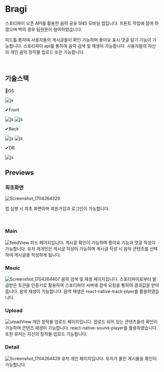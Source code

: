 # Bragi

스포티파이 오픈 API를 활용한 음악 공유 SNS 모바일 앱입니다.
프론트 작업에 참여 하였으며 백의 경우 팀원분이 참여하였습니다.

피드를 통하여 사용자들의 게시글들이 확인 가능하며 좋아요 표시 댓글 달기 기능이 가능합니다.
스포티파이 api를 통하여 음악 검색 및 재생이 가능합니다.
사용자들의 자신의 개인 음악 창작물 업로드 또한 가능합니다.


<br>

## 기술스택


📱OS

![js](https://img.shields.io/badge/Android-3DDC84?style=for-the-badge&logo=android&logoColor=white)

✔Front

![js](https://img.shields.io/badge/TypeScript-007ACC?style=for-the-badge&logo=typescript&logoColor=white)
![js](https://img.shields.io/badge/React_Native-20232A?style=for-the-badge&logo=react&logoColor=61DAFB)

✔Back

![js](https://img.shields.io/badge/Java-ED8B00?style=for-the-badge&logo=openjdk&logoColor=white)
![js](https://img.shields.io/badge/Spring-6DB33F?style=for-the-badge&logo=spring&logoColor=white)

✔DB

![js](https://img.shields.io/badge/PostgreSQL-316192?style=for-the-badge&logo=postgresql&logoColor=white)


## Previews

### 최초화면
![Screenshot_1704264329](https://github.com/kjm9547/Bragi/assets/50660458/dfedf15f-f11b-45ff-a021-437effe20d4c)

앱 실행 시 최초 화면이며 회원가입과 로그인이 가능합니다.

<br>

### Main
![feedView](https://github.com/kjm9547/Bragi/assets/50660458/f12d35e2-1d67-4820-8050-6bbed6b8f757)
피드 페이지입니다.
게시글 확인이 가능하며 좋아요 기능과 댓글 작성이 가능합니다.
유저 개개인은 게시글 작성이 가능하며 게시글 작성 시 음악 콘텐츠를 선택하여 게시글을 작성하게 됩니다.
<br>
### Msuic
![Screenshot_1704264407](https://github.com/kjm9547/Bragi/assets/50660458/d58e6e3c-1a0b-4491-b2f5-3c98dcb102dc)
음악 검색 및 재생 페이지입니다.
스포티파이로부터 발급받은 토큰을 인증키로 활용하여 스포티파이 서버에 검색 요청을 통하여 결과값을 받아옵니다.
음악 재생이 가능합니다.
음악 재생은 react-native-track-plyer를 활용하였습니다.
<br>
### Upload
![uloadView](https://github.com/kjm9547/Bragi/assets/50660458/ab6edef6-86cf-47b5-8486-f4764e008e2e)
개인 창작물 업로드 페이지입니다.
업로드 되어 있는 콘텐츠들의 확인이 가능하며 콘텐츠 재생이 가능합니다.
react-native-sound-player를 활용하였습니다.
또한 유저는 자신의 창작물 업로드 가능합니다.
<br>
### Detail
![Screenshot_1704264429](https://github.com/kjm9547/Bragi/assets/50660458/b7e2b023-61ce-48c4-88bf-739e179ba475)
유저 개인 페이지입니다.
유저가 올린 게시물을 확인이 가능합니다.
<br>
